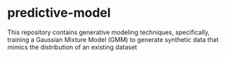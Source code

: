 # predictive-model
This repository contains generative modeling techniques, specifically, training a Gaussian Mixture Model (GMM) to generate synthetic data that mimics the distribution of an existing dataset
